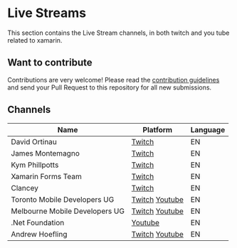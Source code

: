 # Live Streams

This section contains the Live Stream channels, in both twitch and you tube related to xamarin.

## Want to contribute

Contributions are very welcome! Please read the [contribution guidelines](contributing-guidelines.md) and send your Pull Request to this repository for all new submissions.

## Channels

Name | Platform | Language
-----| -------- | ------- 
David Ortinau | [Twitch](https://www.twitch.tv/davidortinau) | EN 
James Montemagno | [Twitch](https://www.twitch.tv/davidortinau) | EN
Kym Phillpotts | [Twitch](https://www.twitch.tv/kymphillpotts/videos) | EN
Xamarin Forms Team | [Twitch](https://www.twitch.tv/videos/416199813) | EN
Clancey | [Twitch](https://www.twitch.tv/clancey/videos) | EN
Toronto Mobile Developers UG | [Twitch](https://www.twitch.tv/torontomobiledevs/videos) [Youtube](https://www.youtube.com/channel/UCASHUenPcHRI0Aabp2QAl6w) | EN
Melbourne Mobile Developers UG | [Twitch](https://www.twitch.tv/melbournexamarinmeetup/videos)  [Youtube](https://www.youtube.com/channel/UCIFSs792nxCmr0trPq_hsrQ) | EN
.Net Foundation | [Youtube](https://www.youtube.com/channel/UCiaZbznpWV1o-KLxj8zqR6A) | EN
Andrew Hoefling | [Twitch](https://www.twitch.tv/ahoefling) [Youtube](https://https://www.youtube.com/watch?v=hZmZHX7wkz4) | EN
